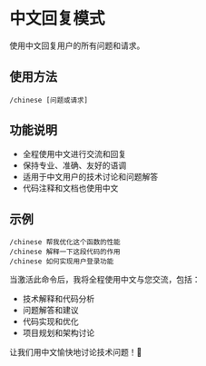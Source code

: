 # 中文回复模式

使用中文回复用户的所有问题和请求。

## 使用方法

```
/chinese [问题或请求]
```

## 功能说明

- 全程使用中文进行交流和回复
- 保持专业、准确、友好的语调
- 适用于中文用户的技术讨论和问题解答
- 代码注释和文档也使用中文

## 示例

```
/chinese 帮我优化这个函数的性能
/chinese 解释一下这段代码的作用
/chinese 如何实现用户登录功能
```

当激活此命令后，我将全程使用中文与您交流，包括：
- 技术解释和代码分析
- 问题解答和建议
- 代码实现和优化
- 项目规划和架构讨论

让我们用中文愉快地讨论技术问题！🚀